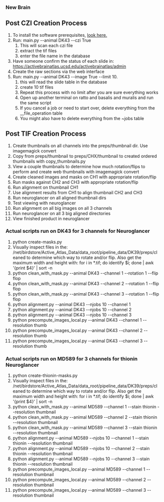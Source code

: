 ### New Brain
## Post CZI Creation Process
1. To install the software prerequisites, [look here.](README.md)
1. Run: main.py --animal DK43 --czi True
    1. This will scan each czi file
    2. extract the tif files
    3. enter the file name in the database
1. Have someone confirm the status of each slide in: https://activebrainatlas.ucsd.edu/activebrainatlas/admin
1. Create the raw sections via the web interface
1. Run: main.py --animal DK43 --image True --limit 10. 
    1. this will read the slide table in the database
    1. create 10 tif files
    1. Repeat this process with no limit after you are sure everything works
    1. Open up another terminal on ratto and basalis and muralis and run the same script
    1. If you cancel a job or need to start over, delete everything from the __file_operation table
    1. You might also have to delete everything from the ~jobs table

## Post TIF Creation Process
1. Create thumbnails on all channels into the preps/thumbnail dir. Use imagemagick convert
1. Copy from preps/thumbnail to preps/CHX/thumbnail to created ordered thumbnails with copy_thumbnails.py
1. View a couple thumbnails to determine how much rotation/flips to perform and create web thumbnails with imagemagick convert
1. Create cleaned images and masks on CH1 with appropriate rotation/flip 
1. Run masks against CH2 and CH3  with appropriate rotation/flip
1. Run alignment on thumbnail CH1 
1. Use alignment results from CH1 to align thumbnail CH2 and CH3
1. Run neuroglancer on all aligned thumbnail dirs
1. Test viewing with neuroglancer
1. Run alignment on all big images on all 3 channels
1. Run neuroglancer on all 3 big aligned directories
1. View finished product in neuroglancer

### Actual scripts run on DK43 for 3 channels for Neuroglancer

1. python create-masks.py 
1. Visually inspect files in the: /net/birdstore/Active_Atlas_Data/data_root/pipeline_data/DK39/preps/cleaned
to determine which way to rotate and/or flip. Also get the maximum width and height with:
for i in *.tif; do identify $i; done | awk '{print $4}' | sort -n
1. python clean_with_mask.py --animal DK43 --channel 1 --rotation 1 --flip flop
1. python clean_with_mask.py --animal DK43 --channel 2 --rotation 1 --flip flop
1. python clean_with_mask.py --animal DK43 --channel 3 --rotation 1 --flip flop
1. python alignment.py --animal DK43 --njobs 10 --channel 1
1. python alignment.py --animal DK43 --njobs 10 --channel 2
1. python alignment.py --animal DK43 --njobs 10 --channel 3
1. python precompute_images_local.py --animal DK43 --channel 1 --resolution thumb
1. python precompute_images_local.py --animal DK43 --channel 2 --resolution thumb
1. python precompute_images_local.py --animal DK43 --channel 3 --resolution thumb


### Actual scripts run on MD589 for 3 channels for thionin Neuroglancer

1. python create-thionin-masks.py
1. Visually inspect files in the: /net/birdstore/Active_Atlas_Data/data_root/pipeline_data/DK39/preps/cleaned
to determine which way to rotate and/or flip. Also get the maximum width and height with:
for i in *.tif; do identify $i; done | awk '{print $4}' | sort -n
1. python clean_with_mask.py --animal MD589 --channel 1  --stain thionin --resolution thumbnail
1. python clean_with_mask.py --animal MD589 --channel 2  --stain thionin --resolution thumbnail
1. python clean_with_mask.py --animal MD589 --channel 3  --stain thionin --resolution thumbnail
1. python alignment.py --animal MD589 --njobs 10 --channel 1 --stain thionin --resolution thumbnail
1. python alignment.py --animal MD589 --njobs 10 --channel 2 --stain thionin --resolution thumbnail
1. python alignment.py --animal MD589 --njobs 10 --channel 3 --stain thionin --resolution thumbnail
1. python precompute_images_local.py --animal MD589 --channel 1 --resolution thumbnail
1. python precompute_images_local.py --animal MD589 --channel 2 --resolution thumbnail
1. python precompute_images_local.py --animal MD589 --channel 3 --resolution thumbnail
